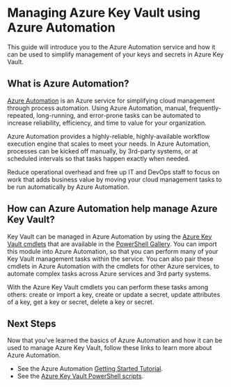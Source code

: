 <properties
    pageTitle="Manage Azure Key Vault using Azure Automation | Microsoft Azure"
    description="Learn about how the Azure Automation service can be used to manage Azure Key Vault."
    services="Key-Vault, automation"
    documentationCenter=""
    authors="csand-msft"
    manager="eamono"
    editor=""/>

<tags
    ms.service="key-vault"
    ms.workload="identity"
    ms.tgt_pltfrm="na"
    ms.devlang="na"
    ms.topic="article"
    ms.date="09/22/2015"
    ms.author="csand"/>



# Managing Azure Key Vault using Azure Automation
This guide will introduce you to the Azure Automation service and how it can be used to simplify management of your keys and secrets in Azure Key Vault.

## What is Azure Automation?
[Azure Automation](https://azure.microsoft.com/services/automation/) is an Azure service for simplifying cloud management through process automation. Using Azure Automation, manual, frequently-repeated, long-running, and error-prone tasks can be automated to increase reliability, efficiency, and time to value for your organization.

Azure Automation provides a highly-reliable, highly-available workflow execution engine that scales to meet your needs. In Azure Automation, processes can be kicked off manually, by 3rd-party systems, or at scheduled intervals so that tasks happen exactly when needed.

Reduce operational overhead and free up IT and DevOps staff to focus on work that adds business value by moving your cloud management tasks to be run automatically by Azure Automation.

## How can Azure Automation help manage Azure Key Vault?
Key Vault can be managed in Azure Automation by using the [Azure Key Vault cmdlets](https://msdn.microsoft.com/library/azure/dn868052.aspx) that are available in the [PowerShell Gallery](https://azure.microsoft.com/blog/azps-1-0/). You can import this module into Azure Automation, so that you can perform many of your Key Vault management tasks within the service. You can also pair these cmdlets in Azure Automation with the cmdlets for other Azure services, to automate complex tasks across Azure services and 3rd party systems.

With the Azure Key Vault cmdlets you can perform these tasks among others: create or import a key, create or update a secret, update attributes of a key, get a key or secret, delete a key or secret.

## Next Steps
Now that you've learned the basics of Azure Automation and how it can be used to manage Azure Key Vault, follow these links to learn more about Azure Automation.

* See the Azure Automation [Getting Started Tutorial](../automation-create-runbook-from-samples.md).
* See the [Azure Key Vault PowerShell scripts](https://gallery.technet.microsoft.com/scriptcenter/Azure-Key-Vault-Powershell-1349b091).

